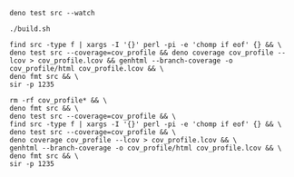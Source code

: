     deno test src --watch

    ./build.sh

    find src -type f | xargs -I '{}' perl -pi -e 'chomp if eof' {} && \
    deno test src --coverage=cov_profile && deno coverage cov_profile --lcov > cov_profile.lcov && genhtml --branch-coverage -o cov_profile/html cov_profile.lcov && \
    deno fmt src && \
    sir -p 1235

    rm -rf cov_profile* && \
    deno fmt src && \
    deno test src --coverage=cov_profile && \
    find src -type f | xargs -I '{}' perl -pi -e 'chomp if eof' {} && \
    deno test src --coverage=cov_profile && \
    deno coverage cov_profile --lcov > cov_profile.lcov && \
    genhtml --branch-coverage -o cov_profile/html cov_profile.lcov && \
    deno fmt src && \
    sir -p 1235
